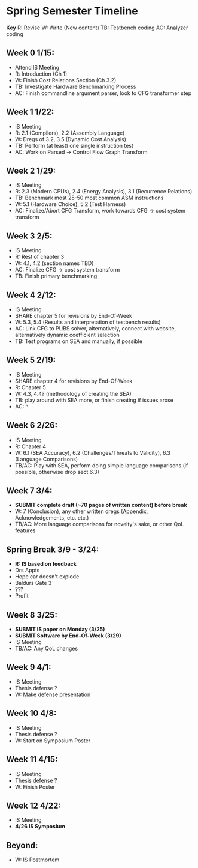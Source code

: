 # Spring Semester Timeline

**Key**
R: Revise
W: Write (New content)
TB: Testbench coding
AC: Analyzer coding

## Week 0 1/15:

- Attend IS Meeting
- R: Introduction (Ch 1)
- W: Finish Cost Relations Section (Ch 3.2)
- TB: Investigate Hardware Benchmarking Process
- AC: Finish commandline argument parser, look to CFG transformer step

## Week 1 1/22:

- IS Meeting 
- R: 2.1 (Compilers), 2.2 (Assembly Language)
- W: Dregs of 3.2, 3.5 (Dynamic Cost Analysis)
- TB: Perform (at least) one single instruction test
- AC: Work on Parsed -> Control Flow Graph Transform

## Week 2 1/29:

- IS Meeting 
- R: 2.3 (Modern CPUs), 2.4 (Energy Analysis), 3.1 (Recurrence Relations)
- TB: Benchmark most 25-50 most common ASM instructions
- W: 5.1 (Hardware Choice), 5.2 (Test Harness)
- AC: Finalize/Abort CFG Transform, work towards CFG -> cost system transform

## Week 3 2/5:

- IS Meeting 
- R: Rest of chapter 3
- W: 4.1, 4.2 (section names TBD)
- AC: Finalize CFG -> cost system transform
- TB: Finish primary benchmarking 

## Week 4 2/12:

- IS Meeting 
- SHARE chapter 5 for revisions by End-Of-Week
- W: 5.3, 5.4 (Results and interpretation of testbench results)
- AC: Link CFG to PUBS solver, alternatively, connect with website, alternatively dynamic coefficient selection
- TB: Test programs on SEA and manually, if possible

## Week 5 2/19:

- IS Meeting 
- SHARE chapter 4 for revisions by End-Of-Week
- R: Chapter 5
- W: 4.3, 4.4? (methodology of creating the SEA)
- TB: play around with SEA more, or finish creating if issues arose
- AC: ^

## Week 6 2/26:

- IS Meeting 
- R: Chapter 4 
- W: 6.1 (SEA Accuracy), 6.2 (Challenges/Threats to Validity), 6.3 (Language Comparisons)
- TB/AC: Play with SEA, perform doing simple language comparisons (if possible, otherwise drop sect 6.3)

## Week 7 3/4:

- **SUBMIT complete draft (~70 pages of written content) before break**
- W: 7 (Conclusion), any other written dregs (Appendix, Acknowledgements, etc. etc.)
- TB/AC: More language comparisons for novelty's sake, or other QoL features

## Spring Break 3/9 - 3/24:

- **R: IS based on feedback**
- Drs Appts
- Hope car doesn't explode
- Baldurs Gate 3 
- ??? 
- Profit

## Week 8 3/25:

- **SUBMIT IS paper on Monday (3/25)**
- **SUBMIT Software by End-Of-Week (3/29)**
- IS Meeting
- TB/AC: Any QoL changes

## Week 9 4/1:

- IS Meeting
- Thesis defense ?
- W: Make defense presentation

## Week 10 4/8:

- IS Meeting
- Thesis defense ?
- W: Start on Symposium Poster

## Week 11 4/15:

- IS Meeting
- Thesis defense ?
- W: Finish Poster

## Week 12 4/22:

- IS Meeting
- **4/26 IS Symposium**

## Beyond:

- W: IS Postmortem



